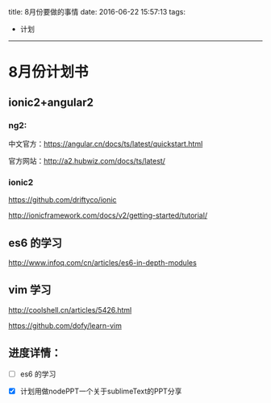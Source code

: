 title: 8月份要做的事情
date: 2016-06-22 15:57:13
tags:
  - 计划
---

# 8月份计划书

## ionic2+angular2

### ng2:

中文官方：https://angular.cn/docs/ts/latest/quickstart.html

官方网站：http://a2.hubwiz.com/docs/ts/latest/

### ionic2

https://github.com/driftyco/ionic

http://ionicframework.com/docs/v2/getting-started/tutorial/


## es6 的学习

http://www.infoq.com/cn/articles/es6-in-depth-modules

## vim 学习

http://coolshell.cn/articles/5426.html

https://github.com/dofy/learn-vim

## 进度详情：

- [ ] es6 的学习
- [x] 计划用做nodePPT一个关于sublimeText的PPT分享

